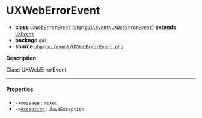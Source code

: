 # UXWebErrorEvent

- **class** `UXWebErrorEvent` (`php\gui\event\UXWebErrorEvent`) **extends** [`UXEvent`](https://github.com/jphp-compiler/jphp/blob/master/jphp-gui-ext/api-docs/classes/php/gui/event/UXEvent.md)
- **package** `gui`
- **source** [`php/gui/event/UXWebErrorEvent.php`](./src/main/resources/JPHP-INF/sdk/php/gui/event/UXWebErrorEvent.php)

**Description**

Class UXWebErrorEvent

---

#### Properties

- `->`[`message`](#prop-message) : `mixed`
- `->`[`exception`](#prop-exception) : `JavaException`